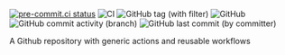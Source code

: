 [![pre-commit.ci status](https://results.pre-commit.ci/badge/github/ixxeL-DevOps/gha-templates/main.svg)](https://results.pre-commit.ci/latest/github/ixxeL-DevOps/gha-templates/main) ![CI](https://github.com/ixxeL-DevOps/gha-templates/actions/workflows/PRE-COMMIT.yaml/badge.svg) ![GitHub tag (with filter)](https://img.shields.io/github/v/tag/ixxeL-DevOps/gha-templates?label=Latest%20Release&logo=github) ![GitHub](https://img.shields.io/github/license/ixxeL-DevOps/gha-templates) ![GitHub commit activity (branch)](https://img.shields.io/github/commit-activity/m/ixxeL-DevOps/gha-templates) ![GitHub last commit (by committer)](https://img.shields.io/github/last-commit/ixxeL-DevOps/gha-templates)

A Github repository with generic actions and reusable workflows

